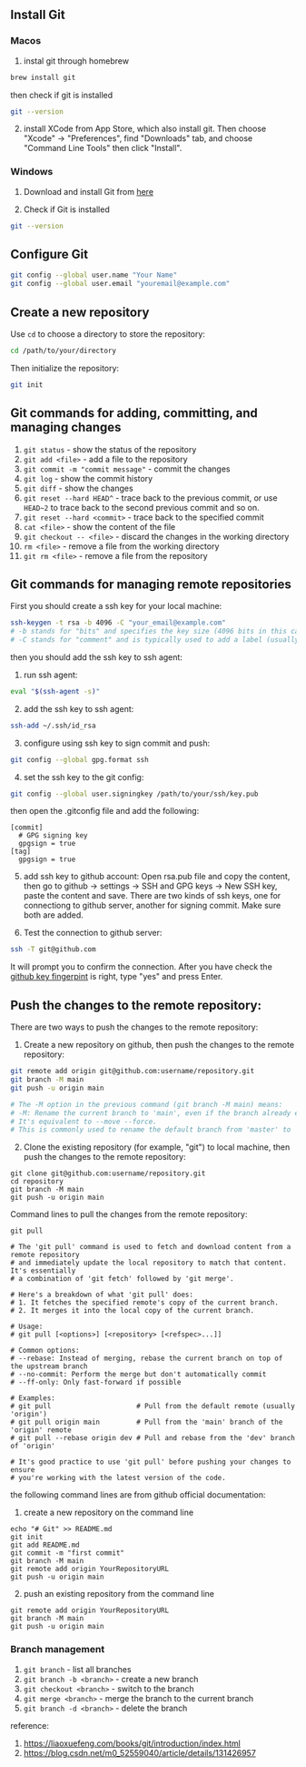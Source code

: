 ## Install Git

### Macos

1. instal git through homebrew

```bash
brew install git
```

then check if git is installed

```bash
git --version
```

2. install XCode from App Store, which also install git. Then choose "Xcode" -> "Preferences", find "Downloads" tab, and choose "Command Line Tools" then click "Install".

### Windows

1. Download and install Git from [here](https://gitforwindows.org/)

2. Check if Git is installed

```bash
git --version
```

## Configure Git

```bash
git config --global user.name "Your Name"
git config --global user.email "youremail@example.com"
```

## Create a new repository

Use `cd` to choose a directory to store the repository:

```bash
cd /path/to/your/directory
```

Then initialize the repository:

```bash
git init
```

## Git commands for adding, committing, and managing changes

1. `git status` - show the status of the repository
2. `git add <file>` - add a file to the repository
3. `git commit -m "commit message"` - commit the changes
4. `git log` - show the commit history
5. `git diff` - show the changes
6. `git reset --hard HEAD^` - trace back to the previous commit, or use `HEAD~2` to trace back to the second previous commit and so on.
7. `git reset --hard <commit>` - trace back to the specified commit
8. `cat <file>` - show the content of the file
9. `git checkout -- <file>` - discard the changes in the working directory
10. `rm <file>` - remove a file from the working directory
11. `git rm <file>` - remove a file from the repository

## Git commands for managing remote repositories

First you should create a ssh key for your local machine:

```bash
ssh-keygen -t rsa -b 4096 -C "your_email@example.com"
# -b stands for "bits" and specifies the key size (4096 bits in this case)
# -C stands for "comment" and is typically used to add a label (usually an email address)
```

then you should add the ssh key to ssh agent:
1. run ssh agent:
```bash
eval "$(ssh-agent -s)"
```

2. add the ssh key to ssh agent:

```bash
ssh-add ~/.ssh/id_rsa
```

3. configure using ssh key to sign commit and push:

```bash
git config --global gpg.format ssh
```

4. set the ssh key to the git config:

```bash
git config --global user.signingkey /path/to/your/ssh/key.pub
```
then open the .gitconfig file and add the following:
```
[commit]
  # GPG signing key
  gpgsign = true
[tag]
  gpgsign = true
```

5. add ssh key to github account:
Open rsa.pub file and copy the content, then go to github -> settings -> SSH and GPG keys -> New SSH key, paste the content and save. There are two kinds of ssh keys, one for connectiong to github server, another for signing commit. Make sure both are added.

6. Test the connection to github server:

```bash
ssh -T git@github.com
```
It will prompt you to confirm the connection. After you have check the [github key fingerpint](https://docs.github.com/en/authentication/keeping-your-account-and-data-secure/githubs-ssh-key-fingerprints) is right, type "yes" and press Enter.

## Push the changes to the remote repository:

There are two ways to push the changes to the remote repository:
1. Create a new repository on github, then push the changes to the remote repository:

```bash
git remote add origin git@github.com:username/repository.git
git branch -M main
git push -u origin main

# The -M option in the previous command (git branch -M main) means:
# -M: Rename the current branch to 'main', even if the branch already exists.
# It's equivalent to --move --force.
# This is commonly used to rename the default branch from 'master' to 'main'.
```
2. Clone the existing repository (for example,  "git") to local machine, then push the changes to the remote repository:
```
git clone git@github.com:username/repository.git
cd repository
git branch -M main
git push -u origin main
```

Command lines to pull the changes from the remote repository:
```
git pull

# The 'git pull' command is used to fetch and download content from a remote repository 
# and immediately update the local repository to match that content. It's essentially 
# a combination of 'git fetch' followed by 'git merge'.

# Here's a breakdown of what 'git pull' does:
# 1. It fetches the specified remote's copy of the current branch.
# 2. It merges it into the local copy of the current branch.

# Usage:
# git pull [<options>] [<repository> [<refspec>...]]

# Common options:
# --rebase: Instead of merging, rebase the current branch on top of the upstream branch
# --no-commit: Perform the merge but don't automatically commit
# --ff-only: Only fast-forward if possible

# Examples:
# git pull                     # Pull from the default remote (usually 'origin')
# git pull origin main         # Pull from the 'main' branch of the 'origin' remote
# git pull --rebase origin dev # Pull and rebase from the 'dev' branch of 'origin'

# It's good practice to use 'git pull' before pushing your changes to ensure 
# you're working with the latest version of the code.
```

the following command lines are from github official documentation:
1. create a new repository on the command line
```
echo "# Git" >> README.md
git init
git add README.md
git commit -m "first commit"
git branch -M main
git remote add origin YourRepositoryURL
git push -u origin main
```

2. push an existing repository from the command line
```
git remote add origin YourRepositoryURL
git branch -M main
git push -u origin main
```

### Branch management
1. `git branch` - list all branches
2. `git branch -b <branch>` - create a new branch
3. `git checkout <branch>` - switch to the branch
4. `git merge <branch>` - merge the branch to the current branch
5. `git branch -d <branch>` - delete the branch

reference:
1. https://liaoxuefeng.com/books/git/introduction/index.html
2. https://blog.csdn.net/m0_52559040/article/details/131426957